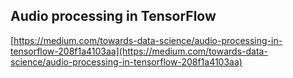 ## Audio processing in TensorFlow
  
  [https://medium.com/towards-data-science/audio-processing-in-tensorflow-208f1a4103aa](https://medium.com/towards-data-science/audio-processing-in-tensorflow-208f1a4103aa)